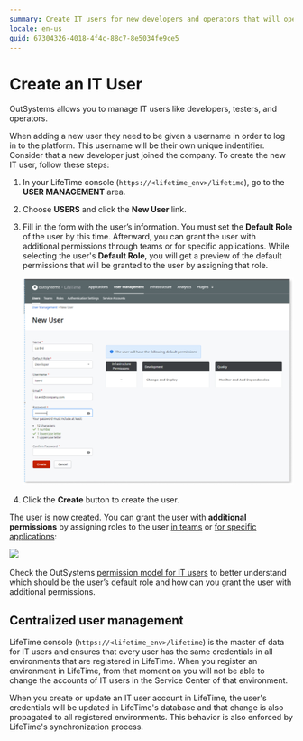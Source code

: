 ```yaml
---
summary: Create IT users for new developers and operators that will operate the platform.
locale: en-us
guid: 67304326-4018-4f4c-88c7-8e5034fe9ce5
---
```


# Create an IT User

OutSystems allows you to manage IT users like developers, testers, and operators.

When adding a new user they need to be given a username in order to log in to the platform. This username will be their own unique indentifier. Consider that a new developer just joined the company. To create the new IT user, follow these steps:

1. In your LifeTime console (`https://<lifetime_env>/lifetime`), go to the **USER MANAGEMENT** area.

1. Choose **USERS** and click the **New User** link.

1. Fill in the form with the user’s information. You must set the **Default Role** of the user by this time. Afterward, you can grant the user with additional permissions through teams or for specific applications. While selecting the user's **Default Role**, you will get a preview of the default permissions that will be granted to the user by assigning that role.  

    ![](images/user-create-lt.png)

1. Click the **Create** button to create the user.

The user is now created. You can grant the user with **additional permissions** by assigning roles to the user [in teams](about-permission-levels.md#role-assigned-to-users-for-a-team) or [for specific applications](about-permission-levels.md#role-assigned-to-users-for-a-specific-application):

![](images/user-grant-additional-permissions.png)

Check the OutSystems [permission model for IT users](about-permission-levels.md) to better understand which should be the user’s default role and how can you grant the user with additional permissions.

## Centralized user management

LifeTime console (`https://<lifetime_env>/lifetime`) is the master of data for IT users and ensures that every user has the same credentials in all environments that are registered in LifeTime. When you register an environment in LifeTime, from that moment on you will not be able to change the accounts of IT users in the Service Center of that environment.

When you create or update an IT user account in LifeTime, the user's credentials will be updated in LifeTime's database and that change is also propagated to all registered environments. This behavior is also enforced by LifeTime's synchronization process.

